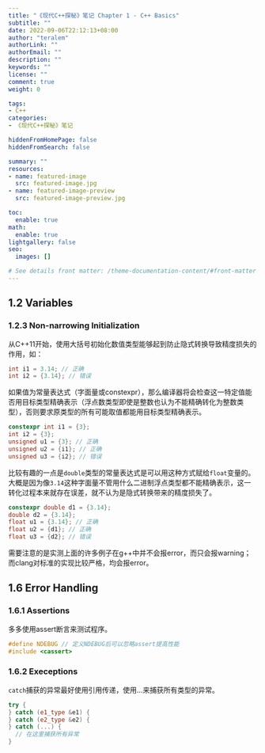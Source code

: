 ```yaml
---
title: "《现代C++探秘》笔记 Chapter 1 - C++ Basics"
subtitle: ""
date: 2022-09-06T22:12:13+08:00
author: "teralem"
authorLink: ""
authorEmail: ""
description: ""
keywords: ""
license: ""
comment: true
weight: 0

tags:
- C++
categories:
- 《现代C++探秘》笔记

hiddenFromHomePage: false
hiddenFromSearch: false

summary: ""
resources:
- name: featured-image
  src: featured-image.jpg
- name: featured-image-preview
  src: featured-image-preview.jpg

toc:
  enable: true
math:
  enable: true
lightgallery: false
seo:
  images: []

# See details front matter: /theme-documentation-content/#front-matter
---
```


<!--more-->
## 1.2 Variables
### 1.2.3 Non-narrowing Initialization
从C++11开始，使用大括号初始化数值类型能够起到防止隐式转换导致精度损失的作用，如：
```cpp
int i1 = 3.14; // 正确
int i2 = {3.14}; // 错误
```
如果值为常量表达式（字面量或constexpr），那么编译器将会检查这一特定值能否用目标类型精确表示（浮点数类型即使是整数也认为不能精确转化为整数类型），否则要求原类型的所有可能取值都能用目标类型精确表示。
```cpp
constexpr int i1 = {3};
int i2 = {3};
unsigned u1 = {3}; // 正确
unsigned u2 = {i1}; // 正确
unsigned u3 = {i2}; // 错误
```
比较有趣的一点是`double`类型的常量表达式是可以用这种方式赋给`float`变量的。大概是因为像`3.14`这种字面量不管用什么二进制浮点类型都不能精确表示，这一转化过程本来就存在误差，就不认为是隐式转换带来的精度损失了。
```cpp
constexpr double d1 = {3.14};
double d2 = {3.14};
float u1 = {3.14}; // 正确
float u2 = {d1}; // 正确
float u3 = {d2}; // 错误
```
需要注意的是实测上面的许多例子在g++中并不会报error，而只会报warning；而clang对标准的实现比较严格，均会报error。

## 1.6 Error Handling
### 1.6.1 Assertions
多多使用assert断言来测试程序。
```cpp
#define NDEBUG // 定义NDEBUG后可以忽略assert提高性能
#include <cassert>
```
### 1.6.2 Execeptions
`catch`捕获的异常最好使用引用传递，使用...来捕获所有类型的异常。
```cpp
try {
} catch (e1_type &e1) {
} catch (e2_type &e2) {
} catch (...) {
  // 在这里捕获所有异常
}
```